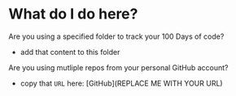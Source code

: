 # What do I do here?

Are you using a specified folder to track your 100 Days of code?

- add that content to this folder

Are you using mutliple repos from your personal GitHub account?

- copy that `URL` here: [GitHub](REPLACE ME WITH YOUR URL)
